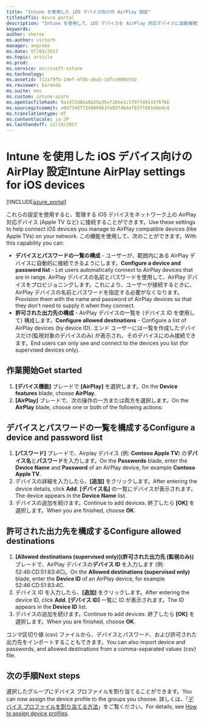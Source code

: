 ```yaml
---
title: "Intune を使用した iOS デバイス向けの AirPlay 設定"
titlesuffix: Azure portal
description: "Intune を使用して、iOS デバイスを AirPlay 対応デバイスに自動接続する方法について説明します。"
keywords: 
author: vhorne
ms.author: victorh
manager: angrobe
ms.date: 07/03/2017
ms.topic: article
ms.prod: 
ms.service: microsoft-intune
ms.technology: 
ms.assetid: 712a79fb-14ef-4f6b-aba5-1dfca900afd2
ms.reviewer: karanda
ms.suite: ems
ms.custom: intune-azure
ms.openlocfilehash: 9a1472d86a0a25e35ef26be1c579ff491437676b
ms.sourcegitcommit: a9d734877340894637e03f4b4ef83f7d01ddedc8
ms.translationtype: HT
ms.contentlocale: ja-JP
ms.lasthandoff: 12/19/2017
---
```

# <a name="intune-airplay-settings-for-ios-devices"></a><span data-ttu-id="6a1ad-103">Intune を使用した iOS デバイス向けの AirPlay 設定</span><span class="sxs-lookup"><span data-stu-id="6a1ad-103">Intune AirPlay settings for iOS devices</span></span>

[!INCLUDE[azure_portal](./includes/azure_portal.md)]

<span data-ttu-id="6a1ad-104">これらの設定を使用すると、管理する iOS デバイスをネットワーク上の AirPlay 対応デバイス (Apple TV など) に接続することができます。</span><span class="sxs-lookup"><span data-stu-id="6a1ad-104">Use these settings to help connect iOS devices you manage to AirPlay compatible devices (like Apple TVs) on your network.</span></span>
<span data-ttu-id="6a1ad-105">この機能を使用して、次のことができます。</span><span class="sxs-lookup"><span data-stu-id="6a1ad-105">With this capability you can:</span></span>

- <span data-ttu-id="6a1ad-106">**デバイスとパスワードの一覧の構成** - ユーザーが、範囲内にある AirPlay デバイスに自動的に接続できるようにします。</span><span class="sxs-lookup"><span data-stu-id="6a1ad-106">**Configure a device and password list** - Let users automatically connect to AirPlay devices that are in range.</span></span> <span data-ttu-id="6a1ad-107">AirPlay デバイスの名前とパスワードを使用して、AirPlay デバイスをプロビジョニングします。これにより、ユーザーが接続するときに、AirPlay デバイスの名前とパスワードを指定する必要がなくなります。</span><span class="sxs-lookup"><span data-stu-id="6a1ad-107">Provision them with the name and password of AirPlay devices so that they don't need to supply it when they connect.</span></span>
- <span data-ttu-id="6a1ad-108">**許可された出力先の構成** - AirPlay デバイスの一覧を (デバイス ID を使用して) 構成します。</span><span class="sxs-lookup"><span data-stu-id="6a1ad-108">**Configure allowed destinations** - Configure a list of AirPlay devices (by device ID).</span></span> <span data-ttu-id="6a1ad-109">エンド ユーザーには一覧を作成したデバイスだけ(監視対象のデバイスのみ) が表示され、そのデバイスにのみ接続できます。</span><span class="sxs-lookup"><span data-stu-id="6a1ad-109">End users can only see and connect to the devices you list (for supervised devices only).</span></span>

## <a name="get-started"></a><span data-ttu-id="6a1ad-110">作業開始</span><span class="sxs-lookup"><span data-stu-id="6a1ad-110">Get started</span></span>

1. <span data-ttu-id="6a1ad-111">**[デバイス機能]** ブレードで **[AirPlay]** を選択します。</span><span class="sxs-lookup"><span data-stu-id="6a1ad-111">On the **Device features** blade, choose **AirPlay**.</span></span>
2. <span data-ttu-id="6a1ad-112">**[AirPlay]** ブレードで、次の操作の一方または両方を選択します。</span><span class="sxs-lookup"><span data-stu-id="6a1ad-112">On the **AirPlay** blade, choose one or both of the following actions:</span></span>

## <a name="configure-a-device-and-password-list"></a><span data-ttu-id="6a1ad-113">デバイスとパスワードの一覧を構成する</span><span class="sxs-lookup"><span data-stu-id="6a1ad-113">Configure a device and password list</span></span>

1. <span data-ttu-id="6a1ad-114">**[パスワード]** ブレードで、Airplay デバイス (例: **Contoso Apple TV**) の**デバイス名**と**パスワード**を入力します。</span><span class="sxs-lookup"><span data-stu-id="6a1ad-114">On the **Passwords** blade, enter the **Device Name** and **Password** of an AirPlay device, for example **Contoso Apple TV**.</span></span>
2. <span data-ttu-id="6a1ad-115">デバイスの詳細を入力したら、**[追加]** をクリックします。</span><span class="sxs-lookup"><span data-stu-id="6a1ad-115">After entering the device details, click **Add**.</span></span> <span data-ttu-id="6a1ad-116">**[デバイス名]** の一覧にデバイスが表示されます。</span><span class="sxs-lookup"><span data-stu-id="6a1ad-116">The device appears in the **Device Name** list.</span></span>
3. <span data-ttu-id="6a1ad-117">デバイスの追加を続けます。</span><span class="sxs-lookup"><span data-stu-id="6a1ad-117">Continue to add devices.</span></span> <span data-ttu-id="6a1ad-118">終了したら **[OK]** を選択します。</span><span class="sxs-lookup"><span data-stu-id="6a1ad-118">When you are finished, choose **OK**.</span></span>


## <a name="configure-allowed-destinations"></a><span data-ttu-id="6a1ad-119">許可された出力先を構成する</span><span class="sxs-lookup"><span data-stu-id="6a1ad-119">Configure allowed destinations</span></span>

1. <span data-ttu-id="6a1ad-120">**[Allowed destinations (supervised only)]\(許可された出力先 (監視のみ)\)** ブレードで、AirPlay デバイスの**デバイス ID** を入力します (例: 52:46:CD:51:83:4C)。</span><span class="sxs-lookup"><span data-stu-id="6a1ad-120">On the **Allowed destinations (supervised only)** blade, enter the **Device ID** of an AirPlay device, for example 52:46:CD:51:83:4C.</span></span>
2. <span data-ttu-id="6a1ad-121">デバイス ID を入力したら、**[追加]** をクリックします。</span><span class="sxs-lookup"><span data-stu-id="6a1ad-121">After entering the device ID, click **Add**.</span></span> <span data-ttu-id="6a1ad-122">**[デバイス ID]** 一覧に ID が表示されます。</span><span class="sxs-lookup"><span data-stu-id="6a1ad-122">The ID appears in the **Device ID** list.</span></span>
3. <span data-ttu-id="6a1ad-123">デバイスの追加を続けます。</span><span class="sxs-lookup"><span data-stu-id="6a1ad-123">Continue to add devices.</span></span> <span data-ttu-id="6a1ad-124">終了したら **[OK]** を選択します。</span><span class="sxs-lookup"><span data-stu-id="6a1ad-124">When you are finished, choose **OK**.</span></span>

<span data-ttu-id="6a1ad-125">コンマ区切り値 (csv) ファイルから、デバイスとパスワード、および許可された出力先をインポートすることもできます。</span><span class="sxs-lookup"><span data-stu-id="6a1ad-125">You can also import device and passwords, and allowed destinations from a comma-separated values (csv) file.</span></span>


## <a name="next-steps"></a><span data-ttu-id="6a1ad-126">次の手順</span><span class="sxs-lookup"><span data-stu-id="6a1ad-126">Next steps</span></span>

<span data-ttu-id="6a1ad-127">選択したグループにデバイス プロファイルを割り当てることができます。</span><span class="sxs-lookup"><span data-stu-id="6a1ad-127">You can now assign the device profile to the groups you choose.</span></span> <span data-ttu-id="6a1ad-128">詳しくは、「[デバイス プロファイルを割り当てる方法](device-profile-assign.md)」をご覧ください。</span><span class="sxs-lookup"><span data-stu-id="6a1ad-128">For details, see [How to assign device profiles](device-profile-assign.md).</span></span>

